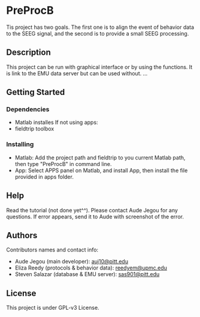# PreProcB

Tis project has two goals. The first one is to align the event of behavior data to the SEEG signal, and the second is to provide a small SEEG processing.

## Description

This project can be run with graphical interface or by using the functions. It is link to the EMU data server but can be used without.
...

## Getting Started

### Dependencies

* Matlab installes
If not using apps:
* fieldtrip toolbox

### Installing

* Matlab: Add the project path and fieldtrip to you current Matlab path, then type "PreProcB" in command line.
* App: Select APPS panel on Matlab, and install App, then install the file provided in apps folder.

## Help

Read the tutorial (not done yet^^). 
Please contact Aude Jegou for any questions. If error appears, send it to Aude with screenshot of the error.

## Authors

Contributors names and contact info:
* Aude Jegou (main developer): auj10@pitt.edu
* Eliza Reedy (protocols & behavior data): reedyem@upmc.edu
* Steven Salazar (database & EMU server): sas901@pitt.edu

## License

This project is under GPL-v3 License.
